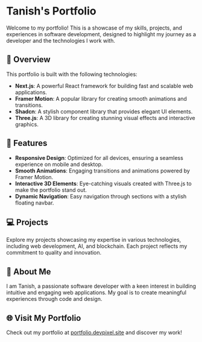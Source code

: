 # Tanish's Portfolio

Welcome to my portfolio! This is a showcase of my skills, projects, and experiences in software development, designed to highlight my journey as a developer and the technologies I work with.

## 🌟 Overview

This portfolio is built with the following technologies:

- **Next.js**: A powerful React framework for building fast and scalable web applications.
- **Framer Motion**: A popular library for creating smooth animations and transitions.
- **Shadcn**: A stylish component library that provides elegant UI elements.
- **Three.js**: A 3D library for creating stunning visual effects and interactive graphics.

## 🚀 Features

- **Responsive Design**: Optimized for all devices, ensuring a seamless experience on mobile and desktop.
- **Smooth Animations**: Engaging transitions and animations powered by Framer Motion.
- **Interactive 3D Elements**: Eye-catching visuals created with Three.js to make the portfolio stand out.
- **Dynamic Navigation**: Easy navigation through sections with a stylish floating navbar.

## 💻 Projects

Explore my projects showcasing my expertise in various technologies, including web development, AI, and blockchain. Each project reflects my commitment to quality and innovation.

## 🎨 About Me

I am Tanish, a passionate software developer with a keen interest in building intuitive and engaging web applications. My goal is to create meaningful experiences through code and design.

## 🌐 Visit My Portfolio

Check out my portfolio at [portfolio.devpixel.site](https://tanishm.site) and discover my work!

